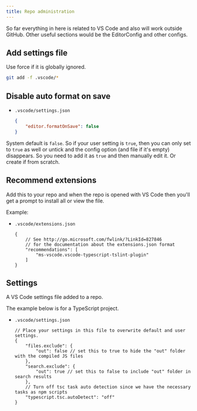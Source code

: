 ```yaml
---
title: Repo administration
---
```


So far everything in here is related to VS Code and also will work outside GitHub. Other useful sections would be the EditorConfig and other configs.


## Add settings file

Use force if it is globally ignored.

```sh
git add -f .vscode/*
```


## Disable auto format on save

- `.vscode/settings.json`
    ```json
    {
        "editor.formatOnSave": false
    }
    ```

System default is `false`.  So if your user setting is `true`, then you can only set to `true` as well or untick and the config option (and file if it's empty) disappears. So you need to add it as `true` and then manually edit it. Or create if from scratch.


## Recommend extensions

Add this to your repo and when the repo is opened with VS Code then you'll get a prompt to install all or view the file.

Example:

- `.vscode/extensions.json`
    ```json5
    {
        // See http://go.microsoft.com/fwlink/?LinkId=827846
        // for the documentation about the extensions.json format
        "recommendations": [
            "ms-vscode.vscode-typescript-tslint-plugin"
        ]
    }
    ```


## Settings

A VS Code settings file added to a repo.

The example below is for a TypeScript project. <!-- TODO Move to cookbook -->

- `.vscode/settings.json`
    ```json5
    // Place your settings in this file to overwrite default and user settings.
    {
        "files.exclude": {
            "out": false // set this to true to hide the "out" folder with the compiled JS files
        },
        "search.exclude": {
            "out": true // set this to false to include "out" folder in search results
        },
        // Turn off tsc task auto detection since we have the necessary tasks as npm scripts
        "typescript.tsc.autoDetect": "off"
    }
    ```
    
